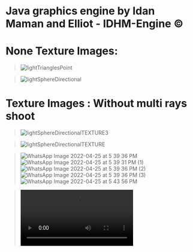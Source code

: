 # Java graphics engine by Idan Maman and Elliot - IDHM-Engine ©

# None Texture Images: 

> ![lightTrianglesPoint](https://user-images.githubusercontent.com/90776557/162273745-cc26a4ae-e612-4c26-9496-f03994b0ef25.png)

>![lightSphereDirectional](https://user-images.githubusercontent.com/90776557/162274155-ce476362-2895-4330-bf38-48039b9491cf.png)


# Texture Images : Without multi rays shoot  
>![lightSphereDirectionalTEXTURE3](https://user-images.githubusercontent.com/90776557/162273556-818aebda-ef40-4f1b-b5ea-e5226e93f7dc.png)

>![lightSphereDirectionalTEXTURE](https://user-images.githubusercontent.com/90776557/162273416-ed20ad43-a334-497e-a748-d08bc336df34.png)




>![WhatsApp Image 2022-04-25 at 5 39 36 PM](https://user-images.githubusercontent.com/92261966/165113232-76417889-9474-4faf-8a95-ff31d98a6946.jpeg)
>![WhatsApp Image 2022-04-25 at 5 39 31 PM (1)](https://user-images.githubusercontent.com/92261966/165113234-0b69af1e-7353-4fb8-8497-36fa09c9eef6.jpeg)
>![WhatsApp Image 2022-04-25 at 5 39 36 PM (2)](https://user-images.githubusercontent.com/92261966/165113236-5ad9bb2c-aa79-4990-a1e1-199c30f90f81.jpeg)
>![WhatsApp Image 2022-04-25 at 5 39 36 PM (3)](https://user-images.githubusercontent.com/92261966/165113243-9648a2e6-8e43-4c6c-aa94-38f738bb1ce4.jpeg)
>![WhatsApp Image 2022-04-25 at 5 43 56 PM](https://user-images.githubusercontent.com/92261966/165113557-c4bab682-fe4c-4524-a8aa-6da3cb9f74d0.jpeg)


>![Helicopter](https://user-images.githubusercontent.com/92261966/165113574-259f5bd8-a8ee-42b0-b45f-c3826e6bf6e7.mp4)

